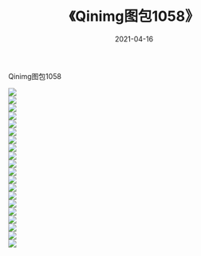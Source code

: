 ﻿---
layout: post
title:  《Qinimg图包1058》
date:   2021-04-16
img: http://imgx.orgx.ga/Qinimg图包/Qinimg图包1058/000.jpg
categories: [美女, 清纯, 唯美]
---

Qinimg图包1058

 ![](http://imgx.orgx.ga/Qinimg图包/Qinimg图包1058/001.jpg) <br>![](http://imgx.orgx.ga/Qinimg图包/Qinimg图包1058/002.jpg) <br>![](http://imgx.orgx.ga/Qinimg图包/Qinimg图包1058/003.jpg) <br>![](http://imgx.orgx.ga/Qinimg图包/Qinimg图包1058/004.jpg) <br>![](http://imgx.orgx.ga/Qinimg图包/Qinimg图包1058/005.jpg) <br>![](http://imgx.orgx.ga/Qinimg图包/Qinimg图包1058/006.jpg) <br>![](http://imgx.orgx.ga/Qinimg图包/Qinimg图包1058/007.jpg) <br>![](http://imgx.orgx.ga/Qinimg图包/Qinimg图包1058/008.jpg) <br>![](http://imgx.orgx.ga/Qinimg图包/Qinimg图包1058/009.jpg) <br>![](http://imgx.orgx.ga/Qinimg图包/Qinimg图包1058/010.jpg) <br>![](http://imgx.orgx.ga/Qinimg图包/Qinimg图包1058/011.jpg) <br>![](http://imgx.orgx.ga/Qinimg图包/Qinimg图包1058/012.jpg) <br>![](http://imgx.orgx.ga/Qinimg图包/Qinimg图包1058/013.jpg) <br>![](http://imgx.orgx.ga/Qinimg图包/Qinimg图包1058/014.jpg) <br>![](http://imgx.orgx.ga/Qinimg图包/Qinimg图包1058/015.jpg) <br>![](http://imgx.orgx.ga/Qinimg图包/Qinimg图包1058/016.jpg) <br>![](http://imgx.orgx.ga/Qinimg图包/Qinimg图包1058/017.jpg) <br>![](http://imgx.orgx.ga/Qinimg图包/Qinimg图包1058/018.jpg) <br>![](http://imgx.orgx.ga/Qinimg图包/Qinimg图包1058/019.jpg) <br>![](http://imgx.orgx.ga/Qinimg图包/Qinimg图包1058/020.jpg) <br>